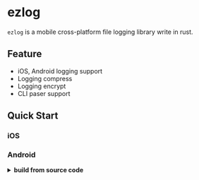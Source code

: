 # ezlog

`ezlog` is a mobile cross-platform file logging library write in rust.

## Feature
- iOS, Android logging support
- Logging compress
- Logging encrypt
- CLI paser support

## Quick Start

### iOS

### Android

<details>
<summary><b>build from source code</b></summary>

install and config rust

```shell
curl --proto '=https' --tlsv1.2 -sSf https://sh.rustup.rs | sh
source $HOME/.cargo/env
```

use rust nightly default

```shell
rustup default nightly
```

if you already install `rust`, keep update

```shell
rustup update
```

we use [build-std](https://doc.rust-lang.org/nightly/cargo/reference/unstable.html#build-std) feature, so add nightly src component

```shell
rustup component add rust-src --toolchain nightly-x86_64-apple-darwin
```

add target: iOS, android, etc...

```shell
rustup target add aarch64-linux-android armv7-linux-androideabi aarch64-apple-ios
```

clone repository and open in command line tool. then run

```shell
cargo check
```

wait crates download...

```shell
cargo build -p ezlog
```

#### for android build

we use `cargo-ndk` to build dylib

```shell
cargo install cargo-ndk
```

cd android

```shell
sh b_android.sh
```

then open current workspace in AndroidStudio

#### for iOS build

install `cbindgen`

```shell
cargo install --force cbindgen
```

cd ios dir

```shell
sh b_ios.sh
```

open the ios dir in Xcode

</details>
